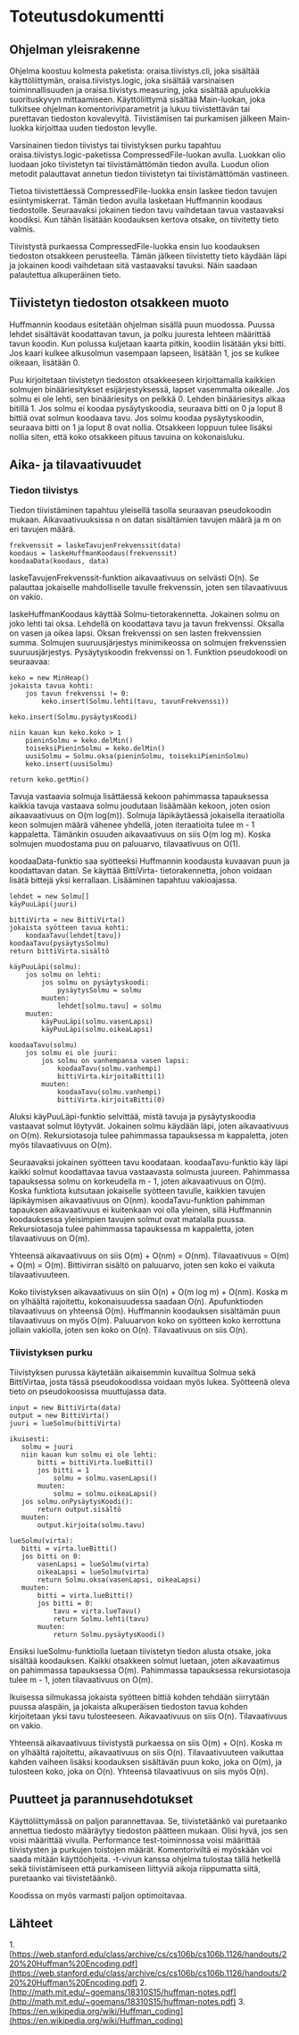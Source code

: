 # Toteutusdokumentti

## Ohjelman yleisrakenne
Ohjelma koostuu kolmesta paketista: oraisa.tiivistys.cli,
joka sisältää käyttöliittymän, oraisa.tiivistys.logic,
joka sisältää varsinaisen toiminnallisuuden ja oraisa.tiivistys.measuring, joka
sisältää apuluokkia suorituskyvyn mittaamiseen.
Käyttöliittymä sisältää Main-luokan, joka tulkitsee
ohjelman komentoriviparametrit ja lukuu tiivistettävän
tai purettavan tiedoston kovalevyltä. Tiivistämisen tai
purkamisen jälkeen Main-luokka kirjoittaa uuden tiedoston
levylle.

Varsinainen tiedon tiivistys tai tiivistyksen purku
tapahtuu oraisa.tiivistys.logic-paketissa
CompressedFile-luokan avulla. Luokkan olio luodaan joko
tiivistetyn tai tiivistämättömän tiedon avulla.
Luodun olion metodit palauttavat annetun tiedon
tiivistetyn tai tiivistämättömän vastineen.

Tietoa tiivistettäessä CompressedFile-luokka ensin laskee
tiedon tavujen esiintymiskerrat. Tämän tiedon avulla
lasketaan Huffmannin koodaus tiedostolle. Seuraavaksi
jokainen tiedon tavu vaihdetaan tavua vastaavaksi
koodiksi. Kun tähän lisätään koodauksen kertova otsake,
on tiivitetty tieto valmis.

Tiivistystä purkaessa CompressedFile-luokka ensin luo
koodauksen tiedoston otsakkeen perusteella. Tämän
jälkeen tiivistetty tieto käydään läpi ja jokainen
koodi vaihdetaan sitä vastaavaksi tavuksi. Näin saadaan
palautettua alkuperäinen tieto.

## Tiivistetyn tiedoston otsakkeen muoto
Huffmannin koodaus esitetään ohjelman sisällä puun
muodossa. Puussa lehdet sisältävät koodattavan tavun, ja
polku juuresta lehteen määrittää tavun koodin. Kun
polussa kuljetaan kaarta pitkin, koodiin lisätään yksi
bitti. Jos kaari kulkee alkusolmun vasempaan lapseen,
lisätään 1, jos se kulkee oikeaan, lisätään 0.

Puu kirjoitetaan tiivistetyn tiedoston otsakkeeseen
kirjoittamalla kaikkien solmujen binääriesitykset
esijärjestyksessä, lapset vasemmalta oikealle. Jos
solmu ei ole lehti, sen binääriesitys on pelkkä 0.
Lehden binääriesitys alkaa bitillä 1. Jos solmu ei koodaa
pysäytyskoodia, seuraava bitti on 0 ja loput 8 bittiä
ovat solmun koodaava tavu. Jos solmu koodaa
pysäytyskoodin, seuraava bitti on 1 ja loput 8 ovat
nollia. Otsakkeen loppuun tulee lisäksi
nollia siten, että koko otsakkeen pituus tavuina on
kokonaisluku.

## Aika- ja tilavaativuudet
### Tiedon tiivistys
Tiedon tiivistäminen tapahtuu yleisellä tasolla seuraavan
pseudokoodin mukaan. Aikavaativuuksissa n on datan
sisältämien tavujen määrä ja m on eri tavujen määrä.
```
frekvenssit = laskeTavujenFrekvenssit(data)
koodaus = laskeHuffmanKoodaus(frekvenssit)
koodaaData(koodaus, data)
```
laskeTavujenFrekvenssit-funktion aikavaativuus on selvästi
O(n). Se palauttaa jokaiselle mahdolliselle tavulle
frekvenssin, joten sen tilavaativuus on vakio.

laskeHuffmanKoodaus käyttää Solmu-tietorakennetta. Jokainen
solmu on joko lehti tai oksa. Lehdellä on koodattava
tavu ja tavun frekvenssi. Oksalla on vasen ja oikea lapsi.
Oksan frekvenssi on sen lasten frekvenssien summa. Solmujen
suuruusjärjestys minimikeossa on solmujen frekvenssien
suuruusjärjestys. Pysäytyskoodin frekvenssi on 1.
Funktion pseudokoodi on seuraavaa:
```
keko = new MinHeap()
jokaista tavua kohti:
    jos tavun frekvenssi != 0:
        keko.insert(Solmu.lehti(tavu, tavunFrekvenssi))

keko.insert(Solmu.pysäytysKoodi)

niin kauan kun keko.koko > 1
    pieninSolmu = keko.delMin()
    toiseksiPieninSolmu = keko.delMin()
    uusiSolmu = Solmu.oksa(pieninSolmu, toiseksiPieninSolmu)
    keko.insert(uusiSolmu)

return keko.getMin()
```
Tavuja vastaavia solmuja lisättäessä kekoon pahimmassa
tapauksessa kaikkia tavuja vastaava solmu joudutaan
lisäämään kekoon, joten osion aikaavaativuus on
O(m log(m)). Solmuja läpikäytäessä
jokaisella iteraatiolla keon solmujen määrä vähenee yhdellä,
joten iteraatioita tulee m - 1 kappaletta. Tämänkin osuuden
aikavaativuus on siis O(m log m). Koska solmujen muodostama
puu on paluuarvo, tilavaativuus on O(1).

koodaaData-funktio saa syötteeksi Huffmannin koodausta
kuvaavan puun ja koodattavan datan. Se käyttää BittiVirta-
tietorakennetta, johon voidaan lisätä bittejä yksi
kerrallaan. Lisääminen tapahtuu vakioajassa.
```
lehdet = new Solmu[]
käyPuuLäpi(juuri)

bittiVirta = new BittiVirta()
jokaista syötteen tavua kohti:
    koodaaTavu(lehdet[tavu])
koodaaTavu(pysäytysSolmu)
return bittiVirta.sisältö

käyPuuLäpi(solmu):
    jos solmu on lehti:
        jos solmu on pysäytyskoodi:
            pysäytysSolmu = solmu
        muuten:
            lehdet[solmu.tavu] = solmu
    muuten:
        käyPuuLäpi(solmu.vasenLapsi)
        käyPuuLäpi(solmu.oikeaLapsi)

koodaaTavu(solmu)
    jos solmu ei ole juuri:
        jos solmu on vanhempansa vasen lapsi:
            koodaaTavu(solmu.vanhempi)
            bittiVirta.kirjoitaBitti(1)
        muuten:
            koodaaTavu(solmu.vanhempi)
            bittiVirta.kirjoitaBitti(0)
```
Aluksi käyPuuLäpi-funktio selvittää, mistä tavuja ja
pysäytyskoodia vastaavat solmut löytyvät. Jokainen solmu
käydään läpi, joten aikavaativuus on O(m). Rekursiotasoja
tulee pahimmassa tapauksessa m kappaletta, joten
myös tilavaativuus on O(m).

Seuraavaksi jokainen syötteen tavu koodataan.
koodaaTavu-funktio käy läpi kaikki solmut koodattavaa
tavua vastaavasta solmusta juureen. Pahimmassa tapauksessa
solmu on korkeudella m - 1, joten aikavaativuus on O(m).
Koska funktiota kutsutaan jokaiselle syötteen tavulle,
kaikkien tavujen läpikäymisen aikavaativuus on O(nm).
koodaTavu-funktion pahimman tapauksen aikavaativuus ei
kuitenkaan voi olla yleinen, sillä Huffmannin koodauksessa
yleisimpien tavujen solmut ovat matalalla puussa.
Rekursiotasoja tulee pahimmassa tapauksessa m kappaletta,
joten tilavaativuus on O(m).

Yhteensä aikavaativuus on siis O(m) + O(nm) = O(nm).
Tilavaativuus = O(m) + O(m) = O(m). Bittivirran sisältö
on paluuarvo, joten sen koko ei vaikuta tilavaativuuteen.

Koko tiivistyksen aikavaativuus on siin O(n) + O(m log m) +
O(nm). Koska m on ylhäältä rajoitettu, kokonaisuudessa
saadaan O(n). Apufunktioden tilavaativuus on yhteensä
O(m). Huffmannin koodauksen sisältämän puun tilavaativuus on
myös O(m). Paluuarvon koko on syötteen koko kerrottuna
jollain vakiolla, joten sen koko on O(n). Tilavaativuus on
siis O(n).

### Tiivistyksen purku
Tiivistyksen purussa käytetään aikaisemmin kuvailtua
Solmua sekä BittiVirtaa, josta tässä pseudokoodissa voidaan
myös lukea. Syötteenä oleva tieto on pseudokoosissa
muuttujassa data.
 ```
input = new BittiVirta(data)
output = new BittiVirta()
juuri = lueSolmu(bittiVirta)

ikuisesti:
    solmu = juuri
    niin kauan kun solmu ei ole lehti:
        bitti = bittiVirta.lueBitti()
        jos bitti = 1
            solmu = solmu.vasenLapsi()
        muuten:
            solmu = solmu.oikeaLapsi()
    jos solmu.onPysäytysKoodi():
        return output.sisältö
    muuten:
        output.kirjoita(solmu.tavu)

lueSolmu(virta):
    bitti = virta.lueBitti()
    jos bitti on 0:
        vasenLapsi = lueSolmu(virta)
        oikeaLapsi = lueSolmu(virta)
        return Solmu.oksa(vasenLapsi, oikeaLapsi)
    muuten:
        bitti = virta.lueBitti()
        jos bitti = 0:
            tavu = virta.lueTavu()
            return Solmu.lehti(tavu)
        muuten:
            return Solmu.pysäytysKoodi()
```

Ensiksi lueSolmu-funktiolla luetaan tiivistetyn tiedon
alusta otsake, joka sisältää koodauksen. Kaikki otsakkeen
solmut luetaan, joten aikavaatimus on pahimmassa tapauksessa
O(m). Pahimmassa tapauksessa rekursiotasoja tulee m - 1,
joten tilavaativuus on O(m).

Ikuisessa silmukassa jokaista syötteen bittiä kohden tehdään
siirrytään puussa alaspäin, ja jokaista alkuperäisen
tiedoston tavua kohden kirjoitetaan yksi tavu tulosteeseen.
Aikavaativuus on siis O(n). Tilavaativuus on vakio.

Yhteensä aikavaativuus tiivistystä purkaessa on siis
O(m) + O(n). Koska m on ylhäältä rajoitettu, aikavaativuus
on siis O(n). Tilavaativuuteen vaikuttaa kahden vaiheen
lisäksi koodauksen sisältävän puun koko, joka on O(m), ja
tulosteen koko, joka on O(n). Yhteensä tilavaativuus on siis
myös O(n).

## Puutteet ja parannusehdotukset

Käyttöliittymässä on paljon parannettavaa. Se,
tiivistetäänkö vai puretaanko annettua tiedosto määräytyy
tiedoston päätteen mukaan. Olisi hyvä, jos sen voisi
määrittää vivulla. Performance test-toiminnossa voisi
määrittää tiivistysten ja purkujen toistojen määrät.
Komentoriviltä ei myöskään voi saada mitään käyttöohjeita.
-t-vivun kanssa ohjelma tulostaa tällä hetkellä sekä
tiivistämiseen että purkamiseen liittyviä aikoja riippumatta
siitä, puretaanko vai tiivistetäänkö.

Koodissa on myös varmasti paljon optimoitavaa.

## Lähteet

1.[https://web.stanford.edu/class/archive/cs/cs106b/cs106b.1126/handouts/220%20Huffman%20Encoding.pdf](https://web.stanford.edu/class/archive/cs/cs106b/cs106b.1126/handouts/220%20Huffman%20Encoding.pdf)
2.[http://math.mit.edu/~goemans/18310S15/huffman-notes.pdf](http://math.mit.edu/~goemans/18310S15/huffman-notes.pdf)
3.[https://en.wikipedia.org/wiki/Huffman_coding](https://en.wikipedia.org/wiki/Huffman_coding)
